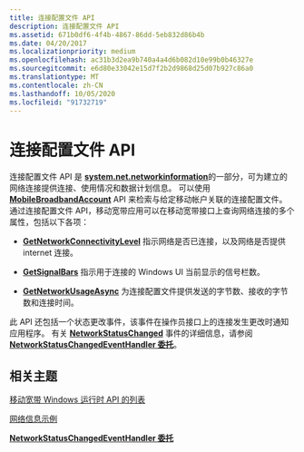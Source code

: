 ```yaml
---
title: 连接配置文件 API
description: 连接配置文件 API
ms.assetid: 671b0df6-4f4b-4867-86dd-5eb832d86b4b
ms.date: 04/20/2017
ms.localizationpriority: medium
ms.openlocfilehash: ac31b3d2ea9b740a4a4d6b082d10e99b0b46327e
ms.sourcegitcommit: e6d80e33042e15d7f2b2d9868d25d07b927c86a0
ms.translationtype: MT
ms.contentlocale: zh-CN
ms.lasthandoff: 10/05/2020
ms.locfileid: "91732719"
---
```

# <a name="connection-profile-api"></a>连接配置文件 API


连接配置文件 API 是 [**system.net.networkinformation**](/uwp/api/Windows.Networking.Connectivity.NetworkInformation)的一部分，可为建立的网络连接提供连接、使用情况和数据计划信息。 可以使用 [**MobileBroadbandAccount**](/uwp/api/Windows.Networking.NetworkOperators.MobileBroadbandAccount) API 来检索与给定移动帐户关联的连接配置文件。 通过连接配置文件 API，移动宽带应用可以在移动宽带接口上查询网络连接的多个属性，包括以下各项：

-   [**GetNetworkConnectivityLevel**](/uwp/api/Windows.Networking.Connectivity.ConnectionProfile#Windows_Networking_Connectivity_ConnectionProfile_GetNetworkConnectivityLevel) 指示网络是否已连接，以及网络是否提供 internet 连接。

-   [**GetSignalBars**](/uwp/api/Windows.Networking.Connectivity.ConnectionProfile#Windows_Networking_Connectivity_ConnectionProfile_GetSignalBars) 指示用于连接的 Windows UI 当前显示的信号栏数。

-   [**GetNetworkUsageAsync**](/uwp/api/Windows.Networking.Connectivity.ConnectionProfile#Windows_Networking_Connectivity_ConnectionProfile_GetNetworkUsageAsync_Windows_Foundation_DateTime_Windows_Foundation_DateTime_Windows_Networking_Connectivity_DataUsageGranularity_Windows_Networking_Connectivity_NetworkUsageStates_) 为连接配置文件提供发送的字节数、接收的字节数和连接时间。

此 API 还包括一个状态更改事件，该事件在操作员接口上的连接发生更改时通知应用程序。 有关 [**NetworkStatusChanged**](/uwp/api/Windows.Networking.Connectivity.NetworkInformation#Windows_Networking_Connectivity_NetworkInformation_NetworkStatusChanged) 事件的详细信息，请参阅 [**NetworkStatusChangedEventHandler 委托**](/uwp/api/windows.networking.connectivity.networkstatuschangedeventhandler)。

## <a name="span-idrelated_topicsspanrelated-topics"></a><span id="related_topics"></span>相关主题


[移动宽带 Windows 运行时 API 的列表](list-of-mobile-broadband-windows-runtime-apis.md)

[网络信息示例](/samples/browse/)

[**NetworkStatusChangedEventHandler 委托**](/uwp/api/windows.networking.connectivity.networkstatuschangedeventhandler)

